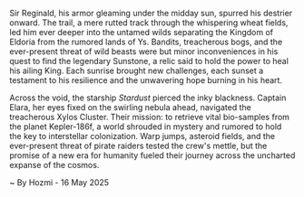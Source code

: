 
Sir Reginald, his armor gleaming under the midday sun, spurred his destrier onward. The trail, a mere rutted track through the whispering wheat fields, led him ever deeper into the untamed wilds separating the Kingdom of Eldoria from the rumored lands of Ys.  Bandits, treacherous bogs, and the ever-present threat of wild beasts were but minor inconveniences in his quest to find the legendary Sunstone, a relic said to hold the power to heal his ailing King.  Each sunrise brought new challenges, each sunset a testament to his resilience and the unwavering hope burning in his heart.

Across the void, the starship *Stardust* pierced the inky blackness.  Captain Elara, her eyes fixed on the swirling nebula ahead, navigated the treacherous Xylos Cluster.  Their mission: to retrieve vital bio-samples from the planet Kepler-186f, a world shrouded in mystery and rumored to hold the key to interstellar colonization.  Warp jumps, asteroid fields, and the ever-present threat of pirate raiders tested the crew's mettle, but the promise of a new era for humanity fueled their journey across the uncharted expanse of the cosmos.

~ By Hozmi - 16 May 2025

